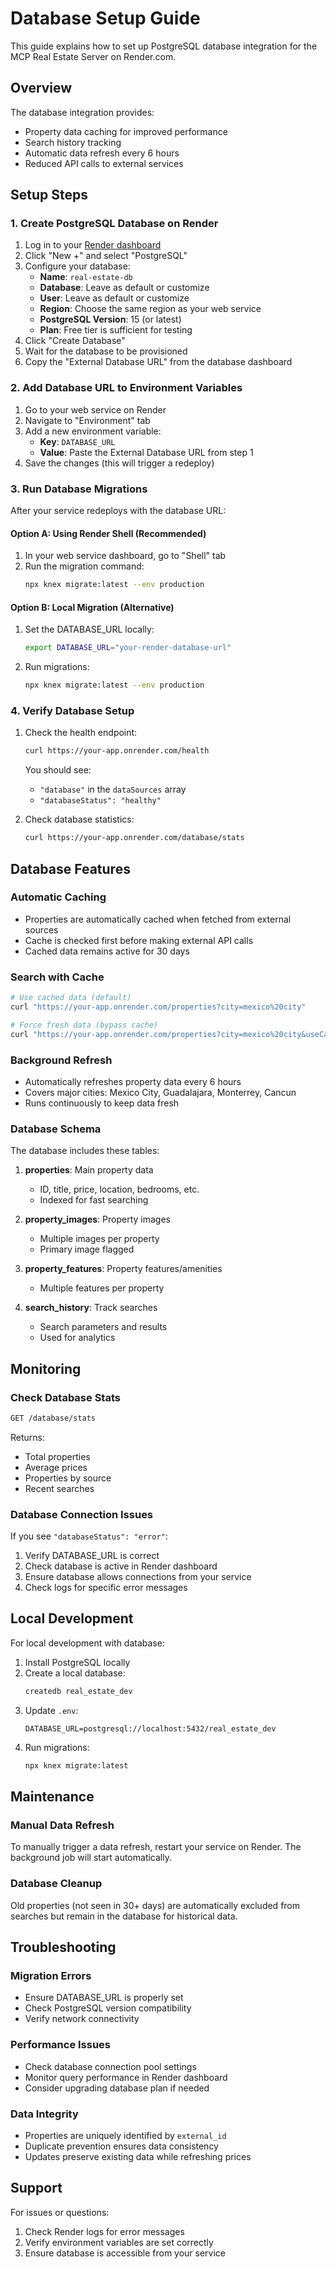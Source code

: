 # Database Setup Guide

This guide explains how to set up PostgreSQL database integration for the MCP Real Estate Server on Render.com.

## Overview

The database integration provides:
- Property data caching for improved performance
- Search history tracking
- Automatic data refresh every 6 hours
- Reduced API calls to external services

## Setup Steps

### 1. Create PostgreSQL Database on Render

1. Log in to your [Render dashboard](https://dashboard.render.com)
2. Click "New +" and select "PostgreSQL"
3. Configure your database:
   - **Name**: `real-estate-db`
   - **Database**: Leave as default or customize
   - **User**: Leave as default or customize
   - **Region**: Choose the same region as your web service
   - **PostgreSQL Version**: 15 (or latest)
   - **Plan**: Free tier is sufficient for testing
4. Click "Create Database"
5. Wait for the database to be provisioned
6. Copy the "External Database URL" from the database dashboard

### 2. Add Database URL to Environment Variables

1. Go to your web service on Render
2. Navigate to "Environment" tab
3. Add a new environment variable:
   - **Key**: `DATABASE_URL`
   - **Value**: Paste the External Database URL from step 1
4. Save the changes (this will trigger a redeploy)

### 3. Run Database Migrations

After your service redeploys with the database URL:

#### Option A: Using Render Shell (Recommended)
1. In your web service dashboard, go to "Shell" tab
2. Run the migration command:
   ```bash
   npx knex migrate:latest --env production
   ```

#### Option B: Local Migration (Alternative)
1. Set the DATABASE_URL locally:
   ```bash
   export DATABASE_URL="your-render-database-url"
   ```
2. Run migrations:
   ```bash
   npx knex migrate:latest --env production
   ```

### 4. Verify Database Setup

1. Check the health endpoint:
   ```bash
   curl https://your-app.onrender.com/health
   ```
   
   You should see:
   - `"database"` in the `dataSources` array
   - `"databaseStatus": "healthy"`

2. Check database statistics:
   ```bash
   curl https://your-app.onrender.com/database/stats
   ```

## Database Features

### Automatic Caching
- Properties are automatically cached when fetched from external sources
- Cache is checked first before making external API calls
- Cached data remains active for 30 days

### Search with Cache
```bash
# Use cached data (default)
curl "https://your-app.onrender.com/properties?city=mexico%20city"

# Force fresh data (bypass cache)
curl "https://your-app.onrender.com/properties?city=mexico%20city&useCache=false"
```

### Background Refresh
- Automatically refreshes property data every 6 hours
- Covers major cities: Mexico City, Guadalajara, Monterrey, Cancun
- Runs continuously to keep data fresh

### Database Schema

The database includes these tables:

1. **properties**: Main property data
   - ID, title, price, location, bedrooms, etc.
   - Indexed for fast searching

2. **property_images**: Property images
   - Multiple images per property
   - Primary image flagged

3. **property_features**: Property features/amenities
   - Multiple features per property

4. **search_history**: Track searches
   - Search parameters and results
   - Used for analytics

## Monitoring

### Check Database Stats
```bash
GET /database/stats
```

Returns:
- Total properties
- Average prices
- Properties by source
- Recent searches

### Database Connection Issues

If you see `"databaseStatus": "error"`:

1. Verify DATABASE_URL is correct
2. Check database is active in Render dashboard
3. Ensure database allows connections from your service
4. Check logs for specific error messages

## Local Development

For local development with database:

1. Install PostgreSQL locally
2. Create a local database:
   ```bash
   createdb real_estate_dev
   ```
3. Update `.env`:
   ```
   DATABASE_URL=postgresql://localhost:5432/real_estate_dev
   ```
4. Run migrations:
   ```bash
   npx knex migrate:latest
   ```

## Maintenance

### Manual Data Refresh
To manually trigger a data refresh, restart your service on Render. The background job will start automatically.

### Database Cleanup
Old properties (not seen in 30+ days) are automatically excluded from searches but remain in the database for historical data.

## Troubleshooting

### Migration Errors
- Ensure DATABASE_URL is properly set
- Check PostgreSQL version compatibility
- Verify network connectivity

### Performance Issues
- Check database connection pool settings
- Monitor query performance in Render dashboard
- Consider upgrading database plan if needed

### Data Integrity
- Properties are uniquely identified by `external_id`
- Duplicate prevention ensures data consistency
- Updates preserve existing data while refreshing prices

## Support

For issues or questions:
1. Check Render logs for error messages
2. Verify environment variables are set correctly
3. Ensure database is accessible from your service